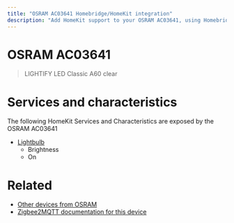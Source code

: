```yaml
---
title: "OSRAM AC03641 Homebridge/HomeKit integration"
description: "Add HomeKit support to your OSRAM AC03641, using Homebridge, Zigbee2MQTT and homebridge-z2m."
---
```

<!---
This file has been GENERATED using src/docgen/docgen.ts
DO NOT EDIT THIS FILE MANUALLY!
-->
# OSRAM AC03641
> LIGHTIFY LED Classic A60 clear


# Services and characteristics
The following HomeKit Services and Characteristics are exposed by
the OSRAM AC03641

* [Lightbulb](../../light.md)
  * Brightness
  * On


# Related
* [Other devices from OSRAM](../index.md#osram)
* [Zigbee2MQTT documentation for this device](https://www.zigbee2mqtt.io/devices/AC03641.html)